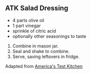 ## ATK Salad Dressing

* 4 parts olive oil
* 1 part vinegar
* sprinkle of citric acid
* optionally other seasonings to taste

1. Combine in mason jar.
2. Seal and shake to combine.
3. Serve, saving leftovers in fridge.

Adapted from [America's Test Kitchen](https://www.youtube.com/watch?v=VRCQFwgwLE4&ab_channel=America%27sTestKitchen)
